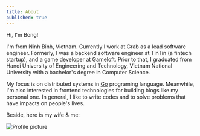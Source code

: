 ```yaml
---
title: About
published: true
---
```


Hi, I'm Bong!

I'm from Ninh Binh, Vietnam. Currently I work at Grab as a lead software engineer. Formerly, I was a backend software engineer at TinTin (a fintech startup), and a game developer at Gameloft. Prior to that, I graduated from Hanoi University of Engineering and Technology, Vietnam National University with a bachelor's degree in Computer Science.

My focus is on distributed systems in [Go](https://golang.org/) programing language. Meanwhile, I'm also interested in frontend technologies for building blogs like my personal one. In general, I like to write codes and to solve problems that have impacts on people's lives.

Beside, here is my wife & me:

![Profile picture](./profile.png)
